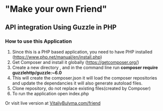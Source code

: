 # "Make your own Friend" 
  ## API integration Using Guzzle in PHP

### How to use this Application
  1. Since this is a PHP based application, you need to have PHP installed (https://www.php.net/manual/en/install.php)
  2. Get Composer and install it globally (https://getcomposer.org/)
  3. Create a new directory , and in the command line run **composer require guzzlehttp/guzzle:~6.0**
  4. This will create the composer.json it will load the composer repositories and update the dependancies
      it will also generate autoload files.
  5. Clone repository, do not replace existing files(created by Composer)
  6. To run the application open index.php
  
  Or visit live version at [VitaliyBulyma.com/friend](http://vitaliybulyma.com/friend)
  
